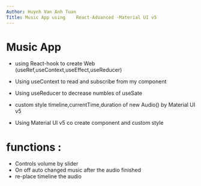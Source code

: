 ```yaml
---
Author: Huynh Van Anh Tuan
Title: Music App using    React-Advanced -Material UI v5
---
```


# Music App

- using React-hook to create Web (useRef,useContext,useEffect,useReducer)
 
- Using useContext to read and subscribe from my component
- Using useReducer to decrease numbles of useSate
- custom style timeline,currentTime,duration of new Audio() by Material UI v5
-  Using Material UI v5 co create component and custom style

# functions :

- Controls volume by slider
- On off auto changed music after the audio finished
- re-place timeline the audio




